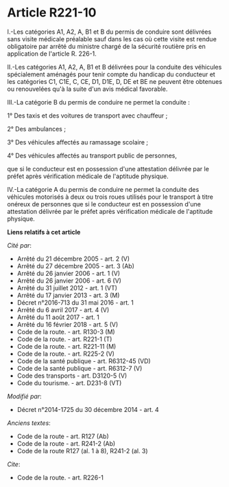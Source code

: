 # Article R221-10

I.-Les catégories A1, A2, A, B1 et B du permis de conduire sont délivrées sans visite médicale préalable sauf dans les cas où
cette visite est rendue obligatoire par arrêté du ministre chargé de la sécurité routière pris en application de l'article R.
226-1. 

II.-Les catégories A1, A2, A, B1 et B délivrées pour la conduite des véhicules spécialement aménagés pour tenir compte du
handicap du conducteur et les catégories C1, C1E, C, CE, D1, D1E, D, DE et BE ne peuvent être obtenues ou renouvelées qu'à la
suite d'un avis médical favorable. 

III.-La catégorie B du permis de conduire ne permet la conduite : 

1° Des taxis et des voitures de transport avec chauffeur ; 

2° Des ambulances ; 

3° Des véhicules affectés au ramassage scolaire ; 

4° Des véhicules affectés au transport public de personnes, 

que si le conducteur est en possession d'une attestation délivrée par le préfet après vérification médicale de l'aptitude
physique. 

IV.-La catégorie A du permis de conduire ne permet la conduite des véhicules motorisés à deux ou trois roues utilisés pour le
transport à titre onéreux de personnes que si le conducteur est en possession d'une attestation délivrée par le préfet après
vérification médicale de l'aptitude physique.

**Liens relatifs à cet article**

_Cité par_:

  - Arrêté du 21 décembre 2005 - art. 2 (V)
  - Arrêté du 27 décembre 2005 - art. 3 (Ab)
  - Arrêté du 26 janvier 2006 - art. 1 (V)
  - Arrêté du 26 janvier 2006 - art. 6 (V)
  - Arrêté du 31 juillet 2012 - art. 1 (VT)
  - Arrêté du 17 janvier 2013 - art. 3 (M)
  - Décret n°2016-713 du 31 mai 2016 - art. 1
  - Arrêté du 6 avril 2017 - art. 4 (V)
  - Arrêté du 11 août 2017 - art. 1
  - Arrêté du 16 février 2018 - art. 5 (V)
  - Code de la route. - art. R130-3 (M)
  - Code de la route. - art. R221-1 (T)
  - Code de la route. - art. R221-11 (M)
  - Code de la route. - art. R225-2 (V)
  - Code de la santé publique - art. R6312-45 (VD)
  - Code de la santé publique - art. R6312-7 (V)
  - Code des transports - art. D3120-5 (V)
  - Code du tourisme. - art. D231-8 (VT)

_Modifié par_:

  - Décret n°2014-1725 du 30 décembre 2014 - art. 4

_Anciens textes_:

  - Code de la route - art. R127 (Ab)
  - Code de la route - art. R241-2 (Ab)
  - Code de la route R127 (al. 1 à 8), R241-2 (al. 3)

_Cite_:

  - Code de la route. - art. R226-1
